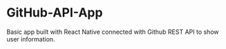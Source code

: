 # GitHub-API-App
Basic app built with React Native connected with Github REST API to show user information.
